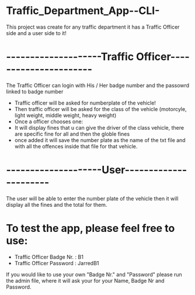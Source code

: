 # Traffic_Department_App--CLI-

This project was create for any traffic department it has a Traffic Officer side and a user side to it!
#           --------------------Traffic Officer----------------------

The Traffic Officer can login with His / Her badge number and the passowrd linked to badge number

* Traffic officer will be asked for numberplate of the vehicle!
* Then traffic officer will be asked for the class of the vehicle (motorcyle, light weight, middle weight, heavy weight)
* Once a officer chooses one:
* It will display fines that u can give the driver of the class vehicle, there are specific fine for all and then the globle fines
* once added it will save the number plate as the name of the txt file and with all the offences inside that file for that vehicle.


#           --------------------User----------------------

The user will be able to enter the number plate of the vehicle then it will display all the fines and the total for them.




# To test the app, please feel free to use:

*  Traffic Officer Badge Nr. : B1
*  Traffic Officer Password : JarredB1

If you would like to use your own "Badge Nr." and "Password" please run the admin file, where it will ask your for your Name, Badge Nr and Password.




